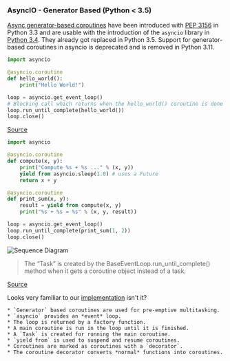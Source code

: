 ### AsyncIO - Generator Based (Python < 3.5)

[Async generator-based coroutines](https://docs.python.org/3.10/library/asyncio-task.html#asyncio-generator-based-coro)
have been introduced with [PEP 3156](https://peps.python.org/pep-3156/) in
Python 3.3 and are usable with the introduction of the `asyncio` library in
[Python 3.4](https://docs.python.org/3.10/whatsnew/3.4.html#new-modules).
They already got replaced in Python 3.5. Support for generator-based coroutines
in asyncio is deprecated and is removed in Python 3.11.

```python
import asyncio

@asyncio.coroutine
def hello_world():
    print("Hello World!")

loop = asyncio.get_event_loop()
# Blocking call which returns when the hello_world() coroutine is done
loop.run_until_complete(hello_world())
loop.close()
```

[Source](https://docs.python.org/3.4/library/asyncio-task.html#asyncio-hello-world-coroutine)

```python
import asyncio

@asyncio.coroutine
def compute(x, y):
    print("Compute %s + %s ..." % (x, y))
    yield from asyncio.sleep(1.0) # uses a Future
    return x + y

@asyncio.coroutine
def print_sum(x, y):
    result = yield from compute(x, y)
    print("%s + %s = %s" % (x, y, result))

loop = asyncio.get_event_loop()
loop.run_until_complete(print_sum(1, 2))
loop.close()
```

![Sequence Diagram](https://docs.python.org/3.4/_images/tulip_coro.png)

> The “Task” is created by the BaseEventLoop.run_until_complete() method when it gets a coroutine object instead of a task.

[Source](https://docs.python.org/3.4/library/asyncio-task.html#example-chain-coroutines)

Looks very familiar to our [implementation](implementing.md) isn't it?


```{admonition} Summary
* `Generator` based coroutines are used for pre-emptive multitasking.
* `asyncio` provides an *event* loop.
* The loop is returned by a factory function.
* A main coroutine is run in the loop until it is finished.
* A `Task` is created for running the main coroutine.
* `yield from` is used to suspend and resume coroutines.
* Coroutines are marked as coroutines with a `decorator`.
* The coroutine decorator converts *normal* functions into coroutines.
```
